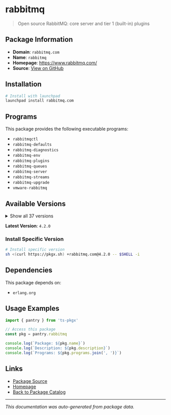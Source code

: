 # rabbitmq

> Open source RabbitMQ: core server and tier 1 (built-in) plugins

## Package Information

- **Domain**: `rabbitmq.com`
- **Name**: `rabbitmq`
- **Homepage**: https://www.rabbitmq.com/
- **Source**: [View on GitHub](https://github.com/pkgxdev/pantry/tree/main/projects/rabbitmq.com/package.yml)

## Installation

```bash
# Install with launchpad
launchpad install rabbitmq.com
```

## Programs

This package provides the following executable programs:

- `rabbitmqctl`
- `rabbitmq-defaults`
- `rabbitmq-diagnostics`
- `rabbitmq-env`
- `rabbitmq-plugins`
- `rabbitmq-queues`
- `rabbitmq-server`
- `rabbitmq-streams`
- `rabbitmq-upgrade`
- `vmware-rabbitmq`

## Available Versions

<details>
<summary>Show all 37 versions</summary>

- `4.2.0`, `4.1.4`, `4.1.3`, `4.1.2`, `4.1.1`
- `4.1.0`, `4.0.9`, `4.0.8`, `4.0.7`, `4.0.6`
- `4.0.5`, `4.0.4`, `4.0.3`, `4.0.2`, `4.0.1`
- `4.0.0`, `3.13.7`, `3.13.6`, `3.13.5`, `3.13.4`
- `3.13.3`, `3.13.2`, `3.13.1`, `3.13.0`, `3.12.14`
- `3.12.13`, `3.12.12`, `3.12.11`, `3.12.10`, `3.12.9`
- `3.12.8`, `3.12.7`, `3.12.6`, `3.11.28`, `3.11.26`
- `3.11.25`, `3.11.24`

</details>

**Latest Version**: `4.2.0`

### Install Specific Version

```bash
# Install specific version
sh <(curl https://pkgx.sh) +rabbitmq.com@4.2.0 -- $SHELL -i
```

## Dependencies

This package depends on:

- `erlang.org`

## Usage Examples

```typescript
import { pantry } from 'ts-pkgx'

// Access this package
const pkg = pantry.rabbitmq

console.log(`Package: ${pkg.name}`)
console.log(`Description: ${pkg.description}`)
console.log(`Programs: ${pkg.programs.join(', ')}`)
```

## Links

- [Package Source](https://github.com/pkgxdev/pantry/tree/main/projects/rabbitmq.com/package.yml)
- [Homepage](https://www.rabbitmq.com/)
- [Back to Package Catalog](../../package-catalog.md)

---

*This documentation was auto-generated from package data.*
